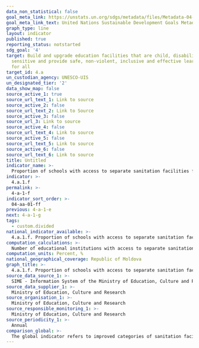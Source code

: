 ```yaml
---
data_non_statistical: false
goal_meta_link: https://unstats.un.org/sdgs/metadata/files/Metadata-04-0A-01.pdf
goal_meta_link_text: United Nations Sustainable Development Goals Metadata (pdf 210kB)
graph_type: line
layout: indicator
published: true
reporting_status: notstarted
sdg_goal: '4'
target: Build and upgrade education facilities that are child, disability and gender
  sensitive and provide safe, non-violent, inclusive and effective learning environments
  for all
target_id: 4.a
un_custodian_agency: UNESCO-UIS
un_designated_tier: '2'
data_show_map: false
source_active_1: true
source_url_text_1: Link to source
source_active_2: false
source_url_text_2: Link to Source
source_active_3: false
source_url_3: Link to source
source_active_4: false
source_url_text_4: Link to source
source_active_5: false
source_url_text_5: Link to source
source_active_6: false
source_url_text_6: Link to source
title: Untitled
indicator_name: >-
  Proportion of schools with access to separate sanitation facilities for girls and boys
indicator: >-
  4.a.1.f
permalink: >-
  4-a-1-f
indicator_sort_order: >-
  04-aa-01-ff
previous: 4-a-1-e
next: 4-a-1-g
tags:
  - custom.divided
national_indicator_available: >-
  4.a.1.f. Proportion of schools with access to separate sanitation facilities for girls and boys
computation_calculations: >-
  Number of educational institutions with access to separate sanitation facilities for girls and boys out of the total number of educational institutions, by levels of education.
computation_units: Percent, %
national_geographical_coverage: Republic of Moldova
graph_title: >-
  4.a.1.f. Proportion of schools with access to separate sanitation facilities for girls and boys
source_data_source_1: >-
  SIME - Information System of the Ministry of Education, Culture and Research
source_data_supplier_1: >-
  Ministry of Education, Culture and Research
source_organisation_1: >-
  Ministry of Education, Culture and Research
source_responsible_monitoring_1: >-
  Ministry of Education, Culture and Research
source_periodicity_1: >-
  Annual
comparison_global: >-
  The global indicator refers to improved categories of sanitation facilities (MDG ‘improved’ categories). The situation is not clear in relation to the national indicator.
---
```

